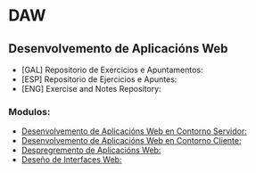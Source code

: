 # DAW
## Desenvolvemento de Aplicacións Web


* [GAL] Repositorio de Exercicios e Apuntamentos:
* [ESP] Repositorio de Ejercicios e Apuntes:
* [ENG] Exercise and Notes Repository:

### Modulos:
* [Desenvolvemento de Aplicacións Web en Contorno Servidor:](/Contorno_Servidor)
* [Desenvolvemento de Aplicacións Web en Contorno Cliente:](/Contorno_Cliente)
* [Despregremento de Aplicacións Web:](/Despregemento_Apps)
* [Deseño de Interfaces Web:](/Deseño_Interfaces)